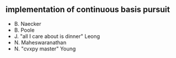 ## implementation of continuous basis pursuit

- B. Naecker
- B. Poole
- J. "all I care about is dinner" Leong
- N. Maheswaranathan
- N. "cvxpy master" Young
